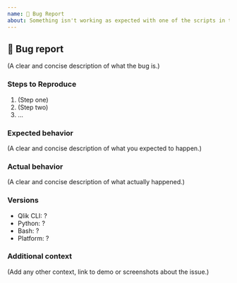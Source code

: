 ```yaml
---
name: 🐛 Bug Report
about: Something isn't working as expected with one of the scripts in this repository. 😕
---
```


## 🐛 Bug report

(A clear and concise description of what the bug is.)

### Steps to Reproduce

1. (Step one)
1. (Step two)
1. ...

### Expected behavior

(A clear and concise description of what you expected to happen.)

### Actual behavior

(A clear and concise description of what actually happened.)

### Versions

- Qlik CLI: ?
- Python: ?
- Bash: ?
- Platform: ?

### Additional context

(Add any other context, link to demo or screenshots about the issue.)

